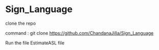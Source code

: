 # Sign_Language

clone the repo

command : git clone https://github.com/ChandanaJilla/Sign_Language


Run the file EstimateASL file 
